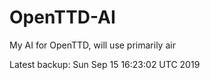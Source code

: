 # OpenTTD-AI
My AI for OpenTTD, will use primarily air

Latest backup: Sun Sep 15 16:23:02 UTC 2019
